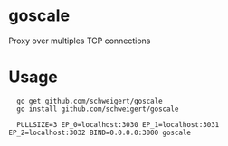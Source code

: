 # goscale
Proxy over multiples TCP connections

# Usage

```
  go get github.com/schweigert/goscale
  go install github.com/schweigert/goscale

  PULLSIZE=3 EP_0=localhost:3030 EP_1=localhost:3031 EP_2=localhost:3032 BIND=0.0.0.0:3000 goscale
```
